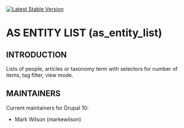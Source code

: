 [![Latest Stable Version](https://poser.pugx.org/as-cornell/as_entity_list/v/1.0.1)](https://packagist.org/packages/as-cornell/as_entity_list)
# AS ENTITY LIST (as_entity_list)

## INTRODUCTION

Lists of people, articles or taxonomy term with selectors for number of items, tag filter, view mode.

## MAINTAINERS

Current maintainers for Drupal 10:

- Mark Wilson (markewilson)